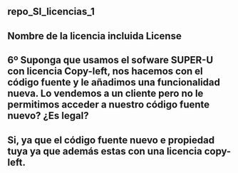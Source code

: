 ## repo_SI_licencias_1
## Nombre de la licencia incluida License

## 6º Suponga que usamos el sofware SUPER-U con licencia Copy-left, nos hacemos con el código fuente y le añadimos una funcionalidad nueva. Lo vendemos a un cliente pero no le permitimos acceder a nuestro código fuente nuevo? ¿Es legal?

## Si, ya que el código fuente nuevo e propiedad tuya ya que además estas con una licencia copy-left.

